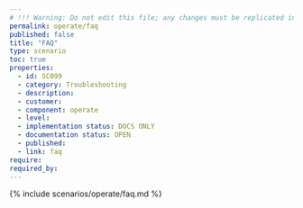 ```yaml
---
# !!! Warning: Do not edit this file; any changes must be replicated in Excel !!!
permalink: operate/faq
published: false
title: "FAQ"
type: scenario
toc: true
properties:
  - id: SC099
  - category: Troubleshooting
  - description:
  - customer:
  - component: operate
  - level:
  - implementation status: DOCS ONLY
  - documentation status: OPEN
  - published:
  - link: faq
require:
required_by:
---
```


{% include scenarios/operate/faq.md %}
